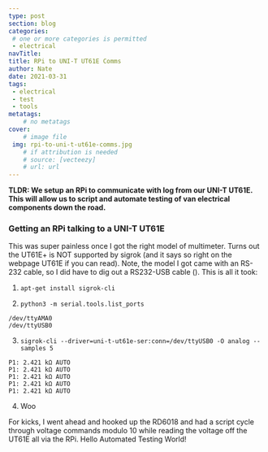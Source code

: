 ```yaml
---
type: post
section: blog
categories: 
 # one or more categories is permitted
 - electrical
navTitle: 
title: RPi to UNI-T UT61E Comms
author: Nate
date: 2021-03-31
tags:
 - electrical
 - test
 - tools
metatags:
	# no metatags
cover: 
	# image file
 img: rpi-to-uni-t-ut61e-comms.jpg
	# if attribution is needed
	# source: [vecteezy]
	# url: url
---
```

**TLDR: We setup an RPi to communicate with log from our UNI-T UT61E.  This will allow us to script and automate testing of van electrical components down the road.**<!--excerpt-->

### Getting an RPi talking to a UNI-T UT61E

This was super painless once I got the right model of multimeter.  Turns out the UT61E+ is NOT supported by sigrok (and it says so right on the webpage UT61E if you can read).  Note, the model I got came with an RS-232 cable, so I did have to dig out a RS232-USB cable ().   This is all it took:

1. ```apt-get install sigrok-cli```

2. ```python3 -m serial.tools.list_ports```
```
/dev/ttyAMA0     
/dev/ttyUSB0
```
3. ```sigrok-cli --driver=uni-t-ut61e-ser:conn=/dev/ttyUSB0 -O analog --samples 5```

```
P1: 2.421 kΩ AUTO
P1: 2.421 kΩ AUTO
P1: 2.421 kΩ AUTO
P1: 2.421 kΩ AUTO
P1: 2.421 kΩ AUTO
```
4. Woo

For kicks, I went ahead and hooked up the RD6018 and had a script cycle through voltage commands modulo 10 while reading the voltage off the UT61E all via the RPi.  Hello Automated Testing World!

